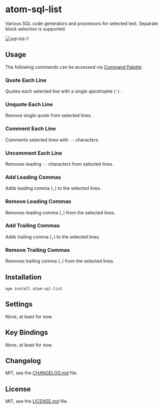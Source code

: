 # atom-sql-list

Various SQL code generators and processors for selected text.
Separate block selection is supported.

![sql-list-1](https://cloud.githubusercontent.com/assets/2071639/13898959/06d57d4a-edeb-11e5-8995-9e5d8a38c03d.gif)

## Usage

The following commands can be accessed via [Command Palette](https://atom.io/docs/latest/getting-started-atom-basics#command-palette):

### Quote Each Line
Quotes each selected line with a single apostrophe (`'`) .

### Unquote Each Line
Remove single quote from selected lines.

### Comment Each Line
Comments selected lines with `--` characters.

### Uncomment Each Line
Removes leading `--` characters from selected lines.

### Add Leading Commas
Adds leading comma (`,`) to the selected lines.

### Remove Leading Commas
Removes leading comma (`,`) from the selected lines.

### Add Trailing Commas
Adds trailing comma (`,`) to the selected lines.

### Remove Trailing Commas
Removes trailing comma (`,`) from the selected lines.


## Installation

```
apm install atom-sql-list
```

## Settings

None, at least for now.

## Key Bindings

None, at least for now.

## Changelog

MIT, see the [CHANGELOG.md](CHANGELOG.md) file.

## License

MIT, see the [LICENSE.md](LICENSE.md) file.
